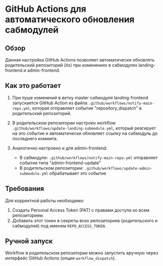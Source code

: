 # GitHub Actions для автоматического обновления сабмодулей

## Обзор

Данная настройка GitHub Actions позволяет автоматически обновлять родительский репозиторий (itx) при изменениях в сабмодулях landing-frontend и admin-frontend.

## Как это работает

1. При пуше изменений в ветку master сабмодуля landing-frontend запускается GitHub Action из файла `.github/workflows/notify-main-repo.yml`, которая отправляет событие "repository_dispatch" в родительский репозиторий.

2. В родительском репозитории настроен workflow `.github/workflows/update-landing-submodule.yml`, который реагирует на это событие и автоматически обновляет ссылку на сабмодуль до последнего коммита.

3. Аналогично настроено и для admin-frontend:
   - В сабмодуле: `.github/workflows/notify-main-repo.yml` отправляет событие типа "admin-frontend-update"
   - В родительском репозитории: `.github/workflows/update-admin-submodule.yml` обрабатывает это событие

## Требования

Для корректной работы необходимо:

1. Создать Personal Access Token (PAT) с правами доступа ко всем репозиториям.
2. Добавить этот токен в секреты всех репозиториев (родительского и сабмодулей) под именем `REPO_ACCESS_TOKEN`.

## Ручной запуск

Workflow в родительском репозитории можно запустить вручную через интерфейс GitHub Actions (опция `workflow_dispatch`). 